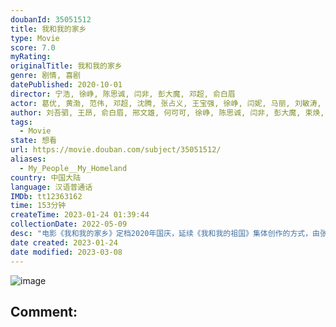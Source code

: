 ```yaml
---
doubanId: 35051512
title: 我和我的家乡
type: Movie
score: 7.0
myRating: 
originalTitle: 我和我的家乡
genre: 剧情, 喜剧
datePublished: 2020-10-01
director: 宁浩, 徐峥, 陈思诚, 闫非, 彭大魔, 邓超, 俞白眉
actor: 葛优, 黄渤, 范伟, 邓超, 沈腾, 张占义, 王宝强, 徐峥, 闫妮, 马丽, 刘敏涛, 刘昊然, 卢靖姗, 王子文, 魏翔, 章宇, 王砚辉, 张译, 王源, 张一鸣, 杨新鸣, 王迅, 于和伟, 苗阜, 李嘉琦, 张子贤, 董子健, 陶虹, 吴京, 韩彦博, 吕行, 佟丽娅, 李晨, 孙俪, 赵铁人, 郝云, 彭昱畅, 杨紫, 岳云鹏, 赵海燕, 岳小军, 王俊凯, 贾玲, 潘斌龙, 高睿菲儿, 陈数, 代乐乐, 黄才伦, 雷佳音, 梁超, 孙贵权, 韩昊霖, 岳红, 陶亮, 李易峰, 许猛, 郭帆, 卫莱, 栗坤, 薇娅, 李佳琦, 白泽泽, 蔡蝶, 刘炫锐, 张建亚, 张芝华, 尚语贤, 王西, 王子昭, 索朗美淇, 陈昊, 孙若淇, 封柏, 张栾, 唐伯虎, 李明轩, 景瓷, 吴亚衡, 贝镜水, 蔡婧, 王语甜, 周俞辰
author: 刘吾驷, 王昂, 俞白眉, 邢文雄, 何可可, 徐峥, 陈思诚, 闫非, 彭大魔, 束焕, 全丽璇, 布鲁鲁夫, 李鹏, 尹琪, 许容硕, 张彦, 余弋, 孙小闲, 华玮琳
tags:
  - Movie
state: 想看
url: https://movie.douban.com/subject/35051512/
aliases:
  - My_People__My_Homeland
country: 中国大陆
language: 汉语普通话
IMDb: tt12363162
time: 153分钟
createTime: 2023-01-24 01:39:44
collectionDate: 2022-05-09
desc: "电影《我和我的家乡》定档2020年国庆，延续《我和我的祖国》集体创作的方式，由张艺谋担当总监制，宁浩担任总导演，张一白担任总策划，宁浩、徐峥、陈思诚、闫非&彭大魔、邓超&俞白眉分别执导五个故事。"
date created: 2023-01-24
date modified: 2023-03-08
---
```


![image](p2620453443.jpg)

Comment:
---
